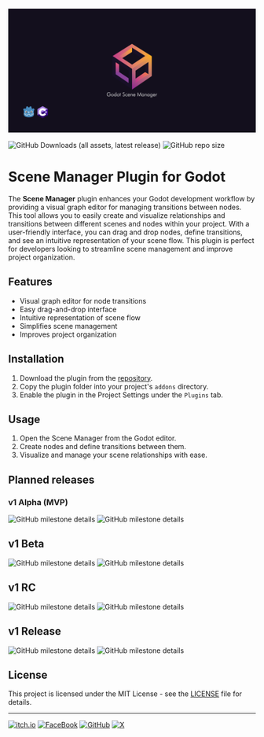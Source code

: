 ![Godot Scene Manager Cover image](https://raw.githubusercontent.com/esdg/GodotSceneManager/main/addons/ScenesManager/Docs/cover-image.png?raw=true)

![GitHub Downloads (all assets, latest release)](https://img.shields.io/github/downloads/esdg/GodotSceneManager/latest/total?style=flat-square)
![GitHub repo size](https://img.shields.io/github/repo-size/esdg/GodotSceneManager?style=flat-square)

# Scene Manager Plugin for Godot

The **Scene Manager** plugin enhances your Godot development workflow by providing a visual graph editor for managing transitions between nodes. This tool allows you to easily create and visualize relationships and transitions between different scenes and nodes within your project. With a user-friendly interface, you can drag and drop nodes, define transitions, and see an intuitive representation of your scene flow. This plugin is perfect for developers looking to streamline scene management and improve project organization.

## Features

- Visual graph editor for node transitions
- Easy drag-and-drop interface
- Intuitive representation of scene flow
- Simplifies scene management
- Improves project organization

## Installation

1. Download the plugin from the [repository](#).
2. Copy the plugin folder into your project's `addons` directory.
3. Enable the plugin in the Project Settings under the `Plugins` tab.

## Usage

1. Open the Scene Manager from the Godot editor.
2. Create nodes and define transitions between them.
3. Visualize and manage your scene relationships with ease.

## Planned releases

### v1 Alpha (MVP)

![GitHub milestone details](https://img.shields.io/github/milestones/progress-percent/esdg/GodotSceneManager/1?style=flat-square)
![GitHub milestone details](https://img.shields.io/github/milestones/issues-open/esdg/GodotSceneManager/1?style=flat-square)

## v1 Beta

![GitHub milestone details](https://img.shields.io/github/milestones/progress-percent/esdg/GodotSceneManager/2?style=flat-square)
![GitHub milestone details](https://img.shields.io/github/milestones/issues-open/esdg/GodotSceneManager/2?style=flat-square)

## v1 RC

![GitHub milestone details](https://img.shields.io/github/milestones/progress-percent/esdg/GodotSceneManager/3?style=flat-square)
![GitHub milestone details](https://img.shields.io/github/milestones/issues-open/esdg/GodotSceneManager/3?style=flat-square)

## v1 Release

![GitHub milestone details](https://img.shields.io/github/milestones/progress-percent/esdg/GodotSceneManager/4?style=flat-square)
![GitHub milestone details](https://img.shields.io/github/milestones/issues-open/esdg/GodotSceneManager/4?style=flat-square)


## License

This project is licensed under the MIT License - see the [LICENSE](LICENSE) file for details.

---

[![itch.io](https://img.shields.io/badge/Itch.io-FA5C5C?style=for-the-badge&logo=itchdotio&logoColor=white)](https://itch.io/)
[![FaceBook](https://img.shields.io/badge/facebook-1877F2?style=for-the-badge&logo=facebook&logoColor=white)](https://www.facebook.com/people/Mid-or-Feed/61559305242385/)
[![GitHub](https://img.shields.io/badge/GitHub-100000?style=for-the-badge&logo=github&logoColor=white)](https://github.com/esdg/GodotSceneManager)
[![X](https://img.shields.io/badge/X-000000?style=for-the-badge&logo=x&logoColor=white)](https://x.com)

